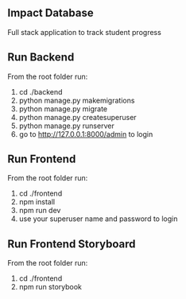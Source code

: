 ## Impact Database

Full stack application to track student progress

## Run Backend
From the root folder run:
1. cd ./backend
2. python manage.py makemigrations
3. python manage.py migrate
4. python manage.py createsuperuser 
5. python manage.py runserver
6. go to http://127.0.0.1:8000/admin to login

## Run Frontend 
From the root folder run:
1. cd ./frontend
2. npm install
3. npm run dev
4. use your superuser name and password to login

## Run Frontend Storyboard
From the root folder run:
1. cd ./frontend
2. npm run storybook
